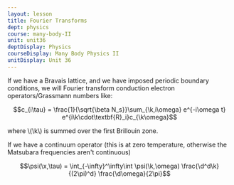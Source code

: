 ```yaml
---
layout: lesson
title: Fourier Transforms
dept: physics
course: many-body-II
unit: unit36
deptDisplay: Physics
courseDisplay: Many Body Physics II
unitDisplay: Unit 36
---
```

If we have a Bravais lattice, and we have imposed periodic boundary conditions, we will Fourier transform conduction electron operators/Grassmann numbers like:

$$c_{i\tau} = \frac{1}{\sqrt{\beta N_s}}\sum_{\k,i\omega} e^{-i\omega t} e^{i\k\cdot\textbf{R}_i}c_{\k\omega}$$

where \\(\k\\) is summed over the first Brillouin zone. 

If we have a continuum operator (this is at zero temperature, otherwise the Matsubara frequencies aren't continuous)

$$\psi(\x,\tau) = \int_{-\infty}^\infty\int \psi(\k,\omega) \frac{\d^d\k}{(2\pi)^d} \frac{\d\omega}{2\pi}$$


